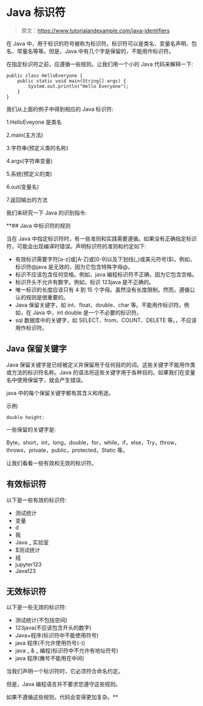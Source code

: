 # Java 标识符

> 原文：<https://www.tutorialandexample.com/java-identifiers>

在 Java 中，用于标识的符号被称为标识符。标识符可以是类名、变量名声明、包名、常量名等等。但是，Java 中有几个字是保留的，不能用作标识符。

在指定标识符之前，应遵循一些规则。让我们用一个小的 Java 代码来解释一下:

```
public class HelloEveryone {  
    public static void main(String[] args) {  
        System.out.println("Hello Everyone");  
    }  
} 
```

我们从上面的例子中得到相应的 Java 标识符:

1.HelloEveyone 是类名

2.main(主方法)

3.字符串(预定义类的名称)

4.args(字符串变量)

5.系统(预定义的类)

6.out(变量名)

7.返回输出的方法

我们来研究一下 Java 的识别指令:

 **## Java 中标识符的规则

当在 Java 中指定标识符时，有一些准则和实践需要遵循。如果没有正确指定标识符，可能会出现编译时错误。声明标识符的准则和约定如下:

*   有效标识需要字符[a-z]或[A-Z]或[0-9]以及下划线(_)或美元符号($)。例如，标识符@java 是无效的，因为它包含特殊字母@。
*   标识不应该包含任何空格。例如，java 编程标识符不正确，因为它包含空格。
*   标识开头不允许有数字。例如，标识 123java 是不正确的。
*   唯一标识的长度应该只有 4 到 15 个字母。虽然没有长度限制。然而，遵循公认的规则是很重要的。
*   Java 保留关键字，如 int、float、double、char 等。不能用作标识符。例如，在 Java 中，int double 是一个不必要的标识符。
*   sql 数据库中的关键字，如 SELECT、from、COUNT、DELETE 等。，不应该用作标识符。

## Java 保留关键字

Java 保留关键字是已经被定义并保留用于任何目的的词。这些关键字不能用作类或方法的标识符名称。Java 的语法将这些关键字用于各种目的。如果我们在变量名中使用保留字，就会产生错误。

java 中的每个保留关键字都有其含义和用途。

示例:

```
double height:
```

一些保留的关键字是:

Byte，short，int，long，double，for，while，if，else，Try，throw，throws，private，public，protected，Static 等。

让我们看看一些有效和无效的标识符。

## 有效标识符

以下是一些有效的标识符:

*   测试统计
*   变量
*   d
*   我
*   Java _ 实验室
*   $测试统计
*   组
*   jupyter123
*   Java123

## 无效标识符

以下是一些无效的标识符:

*   测试统计(不包括空间)
*   123java(不应该包含开头的数字)
*   Java+程序(标识符中不能使用符号)
*   java 程序(不允许使用符号(-))
*   java _ & _ 编程(标识符中不允许有地址符号)
*   java 程序(撇号不能用在中间)

当我们声明一个标识符时，它必须符合命名约定。

但是，Java 编程语言并不要求您遵守这些规则。

如果不遵循这些规则，代码会变得更加复杂。**